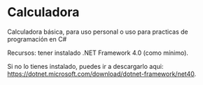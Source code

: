 # Calculadora
Calculadora básica, para uso personal o uso para practicas de programación en C#

Recursos: tener instalado .NET Framework 4.0 (como mínimo).

Si no lo tienes instalado, puedes ir a descargarlo aqui: https://dotnet.microsoft.com/download/dotnet-framework/net40.
